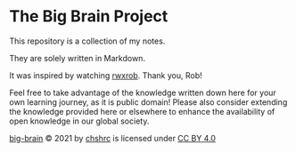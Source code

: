 # The Big Brain Project 

This repository is a collection of my notes.

They are solely written in Markdown.

It was inspired by watching [rwxrob](https://rwx.gg). Thank you, Rob!

Feel free to take advantage of the knowledge written down here for your own learning journey, as it is public domain!
Please also consider extending the knowledge provided here or elsewhere to enhance the availability of open knowledge in our global society.

[big-brain](https://github.com/chshrc/big-brain) © 2021 by [chshrc](https://github.com/chshrc) is licensed under [CC BY 4.0](http://creativecommons.org/licenses/by/4.0/?ref=chooser-v1) 

